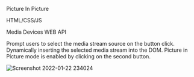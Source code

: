 Picture In Picture

HTML/CSS/JS

Media Devices WEB API

Prompt users to select the media stream source on the button click.
Dynamically inserting the selected media stream into the DOM.
Picture in Picture mode is enabled by clicking on the second button.




![Screenshot 2022-01-22 234024](https://user-images.githubusercontent.com/77177165/150665186-7c6f6c3d-8fd3-4efe-a0b1-9002afd12706.jpg)


